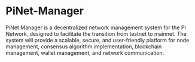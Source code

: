 # PiNet-Manager
PiNet Manager is a decentralized network management system for the Pi Network, designed to facilitate the transition from testnet to mainnet. The system will provide a scalable, secure, and user-friendly platform for node management, consensus algorithm implementation, blockchain management, wallet management, and network communication.
